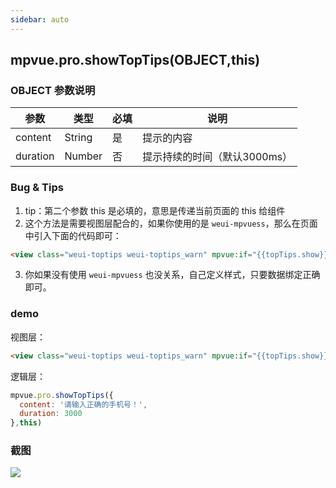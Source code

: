 ```yaml
---
sidebar: auto
---
```


## mpvue.pro.showTopTips(OBJECT,this)

### OBJECT 参数说明

|   参数   |  类型  | 必填 |             说明             |
| -------- | ------ | ---- | ---------------------------- |
| content  | String |  是  |          提示的内容          |
| duration | Number |  否  | 提示持续的时间（默认3000ms） |

### Bug & Tips

1. tip：第二个参数 this 是必填的，意思是传递当前页面的 this 给组件
2. 这个方法是需要视图层配合的，如果你使用的是 `weui-mpvuess`，那么在页面中引入下面的代码即可：

```html
<view class="weui-toptips weui-toptips_warn" mpvue:if="{{topTips.show}}">{{topTips.content}}</view>
```

3. 你如果没有使用 `weui-mpvuess` 也没关系，自己定义样式，只要数据绑定正确即可。

### demo

视图层：

```html
<view class="weui-toptips weui-toptips_warn" mpvue:if="{{topTips.show}}">{{topTips.content}}</view>
```

逻辑层：

```js
mpvue.pro.showTopTips({
  content: '请输入正确的手机号！',
  duration: 3000
},this)
```

### 截图

![](http://cdn.wakeuptocode.me/414889324205353169.jpg)
